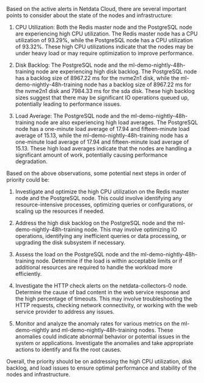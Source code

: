 Based on the active alerts in Netdata Cloud, there are several important points to consider about the state of the nodes and infrastructure:

1. CPU Utilization: Both the Redis master node and the PostgreSQL node are experiencing high CPU utilization. The Redis master node has a CPU utilization of 93.29%, while the PostgreSQL node has a CPU utilization of 93.32%. These high CPU utilizations indicate that the nodes may be under heavy load or may require optimization to improve performance.

2. Disk Backlog: The PostgreSQL node and the ml-demo-nightly-48h-training node are experiencing high disk backlog. The PostgreSQL node has a backlog size of 8967.22 ms for the nvme2n1 disk, while the ml-demo-nightly-48h-training node has a backlog size of 8967.22 ms for the nvme2n1 disk and 7984.33 ms for the sda disk. These high backlog sizes suggest that there may be significant IO operations queued up, potentially leading to performance issues.

3. Load Average: The PostgreSQL node and the ml-demo-nightly-48h-training node are also experiencing high load averages. The PostgreSQL node has a one-minute load average of 17.94 and fifteen-minute load average of 15.13, while the ml-demo-nightly-48h-training node has a one-minute load average of 17.94 and fifteen-minute load average of 15.13. These high load averages indicate that the nodes are handling a significant amount of work, potentially causing performance degradation.

Based on the above observations, some potential next steps in order of priority could be:

1. Investigate and optimize the high CPU utilization on the Redis master node and the PostgreSQL node. This could involve identifying any resource-intensive processes, optimizing queries or configurations, or scaling up the resources if needed.

2. Address the high disk backlog on the PostgreSQL node and the ml-demo-nightly-48h-training node. This may involve optimizing IO operations, identifying any inefficient queries or data processing, or upgrading the disk subsystem if necessary.

3. Assess the load on the PostgreSQL node and the ml-demo-nightly-48h-training node. Determine if the load is within acceptable limits or if additional resources are required to handle the workload more efficiently.

4. Investigate the HTTP check alerts on the netdata-collectors-0 node. Determine the cause of bad content in the web service response and the high percentage of timeouts. This may involve troubleshooting the HTTP requests, checking network connectivity, or working with the web service provider to address any issues.

5. Monitor and analyze the anomaly rates for various metrics on the ml-demo-nightly and ml-demo-nightly-48h-training nodes. These anomalies could indicate abnormal behavior or potential issues in the system or applications. Investigate the anomalies and take appropriate actions to identify and fix the root causes.

Overall, the priority should be on addressing the high CPU utilization, disk backlog, and load issues to ensure optimal performance and stability of the nodes and infrastructure.